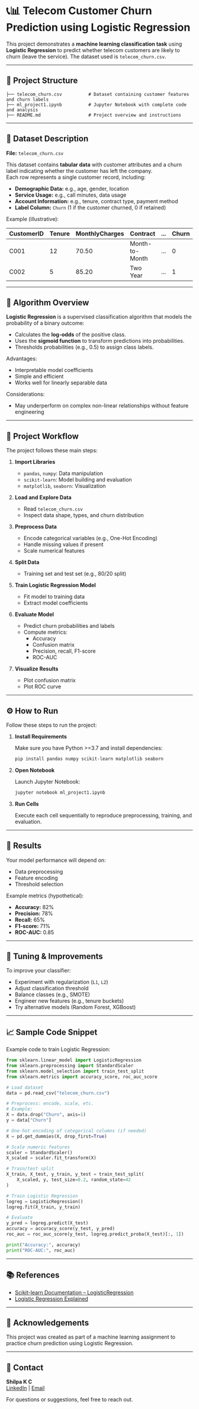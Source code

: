 # 📞📊 Telecom Customer Churn Prediction using Logistic Regression

This project demonstrates a **machine learning classification task** using **Logistic Regression** to predict whether telecom customers are likely to churn (leave the service). The dataset used is `telecom_churn.csv`.

---

## 📂 Project Structure

```
├── telecom_churn.csv          # Dataset containing customer features and churn labels
├── ml_project1.ipynb          # Jupyter Notebook with complete code and analysis
├── README.md                  # Project overview and instructions
```

---

## 📝 Dataset Description

**File:** `telecom_churn.csv`

This dataset contains **tabular data** with customer attributes and a churn label indicating whether the customer has left the company.  
Each row represents a single customer record, including:

- **Demographic Data:** e.g., age, gender, location
- **Service Usage:** e.g., call minutes, data usage
- **Account Information:** e.g., tenure, contract type, payment method
- **Label Column:** `Churn` (1 if the customer churned, 0 if retained)

Example (illustrative):

| CustomerID | Tenure | MonthlyCharges | Contract   | ... | Churn |
|------------|--------|----------------|------------|-----|-------|
| C001       | 12     | 70.50          | Month-to-Month | ... | 0     |
| C002       | 5      | 85.20          | Two Year       | ... | 1     |

---

## 🧠 Algorithm Overview

**Logistic Regression** is a supervised classification algorithm that models the probability of a binary outcome:

- Calculates the **log-odds** of the positive class.
- Uses the **sigmoid function** to transform predictions into probabilities.
- Thresholds probabilities (e.g., 0.5) to assign class labels.

Advantages:
- Interpretable model coefficients
- Simple and efficient
- Works well for linearly separable data

Considerations:
- May underperform on complex non-linear relationships without feature engineering

---

## 🚀 Project Workflow

The project follows these main steps:

1. **Import Libraries**
   - `pandas`, `numpy`: Data manipulation
   - `scikit-learn`: Model building and evaluation
   - `matplotlib`, `seaborn`: Visualization

2. **Load and Explore Data**
   - Read `telecom_churn.csv`
   - Inspect data shape, types, and churn distribution

3. **Preprocess Data**
   - Encode categorical variables (e.g., One-Hot Encoding)
   - Handle missing values if present
   - Scale numerical features

4. **Split Data**
   - Training set and test set (e.g., 80/20 split)

5. **Train Logistic Regression Model**
   - Fit model to training data
   - Extract model coefficients

6. **Evaluate Model**
   - Predict churn probabilities and labels
   - Compute metrics:
     - Accuracy
     - Confusion matrix
     - Precision, recall, F1-score
     - ROC-AUC

7. **Visualize Results**
   - Plot confusion matrix
   - Plot ROC curve

---

## ⚙️ How to Run

Follow these steps to run the project:

1. **Install Requirements**

   Make sure you have Python >=3.7 and install dependencies:

   ```bash
   pip install pandas numpy scikit-learn matplotlib seaborn
   ```

2. **Open Notebook**

   Launch Jupyter Notebook:

   ```bash
   jupyter notebook ml_project1.ipynb
   ```

3. **Run Cells**

   Execute each cell sequentially to reproduce preprocessing, training, and evaluation.

---

## 🎯 Results

Your model performance will depend on:

- Data preprocessing
- Feature encoding
- Threshold selection

Example metrics (hypothetical):

- **Accuracy:** 82%
- **Precision:** 78%
- **Recall:** 65%
- **F1-score:** 71%
- **ROC-AUC:** 0.85

---

## 🔧 Tuning & Improvements

To improve your classifier:

- Experiment with regularization (`L1`, `L2`)
- Adjust classification threshold
- Balance classes (e.g., SMOTE)
- Engineer new features (e.g., tenure buckets)
- Try alternative models (Random Forest, XGBoost)

---

## 📈 Sample Code Snippet

Example code to train Logistic Regression:

```python
from sklearn.linear_model import LogisticRegression
from sklearn.preprocessing import StandardScaler
from sklearn.model_selection import train_test_split
from sklearn.metrics import accuracy_score, roc_auc_score

# Load dataset
data = pd.read_csv("telecom_churn.csv")

# Preprocess: encode, scale, etc.
# Example:
X = data.drop("Churn", axis=1)
y = data["Churn"]

# One-hot encoding of categorical columns (if needed)
X = pd.get_dummies(X, drop_first=True)

# Scale numeric features
scaler = StandardScaler()
X_scaled = scaler.fit_transform(X)

# Train/test split
X_train, X_test, y_train, y_test = train_test_split(
    X_scaled, y, test_size=0.2, random_state=42
)

# Train Logistic Regression
logreg = LogisticRegression()
logreg.fit(X_train, y_train)

# Evaluate
y_pred = logreg.predict(X_test)
accuracy = accuracy_score(y_test, y_pred)
roc_auc = roc_auc_score(y_test, logreg.predict_proba(X_test)[:, 1])

print("Accuracy:", accuracy)
print("ROC-AUC:", roc_auc)
```

---

## 📚 References

- [Scikit-learn Documentation – LogisticRegression](https://scikit-learn.org/stable/modules/generated/sklearn.linear_model.LogisticRegression.html)
- [Logistic Regression Explained](https://towardsdatascience.com/logistic-regression-detailed-overview-46c4da4303bc)

---

## 🙌 Acknowledgements

This project was created as part of a machine learning assignment to practice churn prediction using Logistic Regression.

---

## 📩 Contact

**Shilpa K C**  
[LinkedIn](https://www.linkedin.com/in/shilpa-kc) | [Email](shilpakcc@gmail.com)

For questions or suggestions, feel free to reach out.

